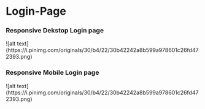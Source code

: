 # Login-Page
<h3>Responsive Dekstop Login page</h3>
![alt text](https://i.pinimg.com/originals/30/b4/22/30b42242a8b599a978601c26fd472393.png)
<h3>Responsive Mobile Login page</h3>
![alt text](https://i.pinimg.com/originals/30/b4/22/30b42242a8b599a978601c26fd472393.png)

